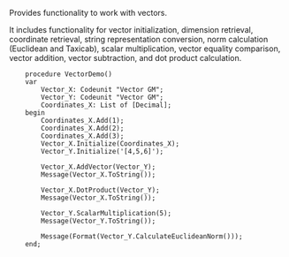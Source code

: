 Provides functionality to work with vectors.

It includes functionality for vector initialization, dimension retrieval, coordinate retrieval, string representation conversion, norm calculation (Euclidean and Taxicab), scalar multiplication, vector equality comparison, vector addition, vector subtraction, and dot product calculation.

```
    procedure VectorDemo()
    var
        Vector_X: Codeunit "Vector GM";
        Vector_Y: Codeunit "Vector GM";
        Coordinates_X: List of [Decimal];
    begin
        Coordinates_X.Add(1);
        Coordinates_X.Add(2);
        Coordinates_X.Add(3);
        Vector_X.Initialize(Coordinates_X);
        Vector_Y.Initialize('[4,5,6]');

        Vector_X.AddVector(Vector_Y);
        Message(Vector_X.ToString());

        Vector_X.DotProduct(Vector_Y);
        Message(Vector_X.ToString());

        Vector_Y.ScalarMultiplication(5);
        Message(Vector_Y.ToString());

        Message(Format(Vector_Y.CalculateEuclideanNorm()));
    end;
```